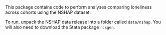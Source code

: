 This package contains code to perform analyses comparing loneliness across
cohorts using the NSHAP dataset.

To run, unpack the NSHAP data release into a folder called ``data/nshap``. You
will also need to download the Stata package ``rcsgen``.
